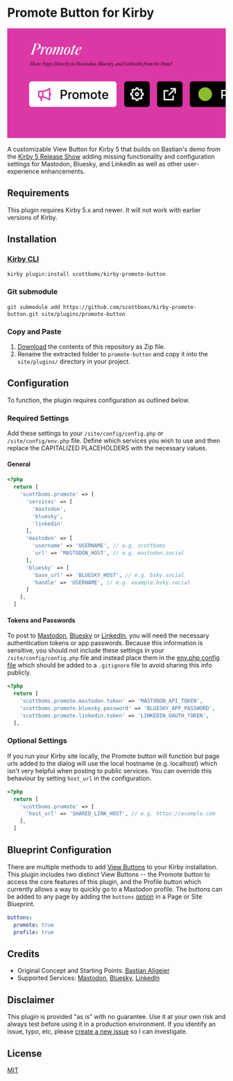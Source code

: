 # Promote Button for Kirby

![Plugin Preview](src/assets/kirby-promote-button.png)

A customizable View Button for Kirby 5 that builds on Bastian's demo from the [Kirby 5 Release Show](https://youtube.com/watch?v=o2xkzqiLEUM) adding missing functionality and configuration settings for Mastodon, Bluesky, and LinkedIn as well as other user-experience enhancements.

## Requirements

This plugin requires Kirby 5.x and newer. It will not work with earlier versions of Kirby.


## Installation

### [Kirby CLI](https://github.com/getkirby/cli)

    kirby plugin:install scottboms/kirby-promote-button

### Git submodule

    git submodule add https://github.com/scottboms/kirby-promote-button.git site/plugins/promote-button

### Copy and Paste

1. [Download](https://github.com/scottboms/kirby-promote-button/archive/master.zip) the contents of this repository as Zip file.
2. Rename the extracted folder to `promote-button` and copy it into the `site/plugins/` directory in your project.


## Configuration

To function, the plugin requires configuration as outlined below.

### Required Settings

Add these settings to your `/site/config/config.php` or `/site/config/env.php` file. Define which services you wish to use and then replace the CAPITALIZED PLACEHOLDERS with the necessary values.

#### General

```php
<?php
  return [
    'scottboms.promote' => [
      'services' => [
        'mastodon',
        'bluesky',
        'linkedin'
      ],
      'mastodon' => [
        'username' => 'USERNAME', // e.g. scottboms
        'url' => 'MASTODON_HOST', // e.g. mastodon.social
      ],
      'bluesky' => [
        'base_url' => 'BLUESKY_HOST', // e.g. bsky.social
        'handle' => 'USERNAME', // e.g. example.bsky.social‬
      ]
    ],
  ]
```


#### Tokens and Passwords

To post to [Mastodon](https://mastodon.social/settings/applications), [Bluesky](https://bsky.app/settings/app-passwords) or [LinkedIn](https://linkedin.com/developers/apps), you will need the necessary authentication tokens or app passwords. Because this information is sensitive, you should not include these settings in your `/site/config/config.php` file and instead place them in the [env.php config file](https://getkirby.com/docs/guide/configuration#multi-environment-setup__deployment-configuration) which should be added to a `.gitignore` file to avoid sharing this info publicly.

```php
<?php
  return [
    'scottboms.promote.mastodon.token' => 'MASTODON_API_TOKEN',
    'scottboms.promote.bluesky.password' => 'BLUESKY_APP_PASSWORD',
    'scottboms.promote.linkedin.token' => 'LINKEDIN_OAUTH_TOKEN',
  ],
```


### Optional Settings

If you run your Kirby site locally, the Promote button will function but page urls added to the dialog will use the local hostname (e.g. localhost) which isn't very helpful when posting to public services. You can override this behaviour by setting `host_url` in the configuration.

```php
<?php
  return [
    'scottboms.promote' => [
      'host_url' => 'SHARED_LINK_HOST', // e.g. https://example.com
    ],
  ]
```


## Blueprint Configuration

There are multiple methods to add [View Buttons](https://getkirby.com/releases/5/view-buttons) to your Kirby installation. This plugin includes two distinct View Buttons -- the Promote button to access the core features of this plugin, and the Profile button which currently allows a way to quickly go to a Mastodon profile. The buttons can be added to any page by adding the `buttons` [option](https://getkirby.com/docs/reference/panel/blueprints/page#view-buttons) in a Page or Site Blueprint.

```yml
buttons:
  promote: true
  profile: true
```

## Credits

* Original Concept and Starting Points: [Bastian Allgeier](https://github.com/bastianallgeier/)
* Supported Services: [Mastodon](https://mastodon.social), [Bluesky](https://bsky.app), [LinkedIn](https://linkedin.com)


## Disclaimer

This plugin is provided "as is" with no guarantee. Use it at your own risk and always test before using it in a production environment. If you identify an issue, typo, etc, please [create a new issue](/issues/new) so I can investigate.


## License

[MIT](https://opensource.org/licenses/MIT)
